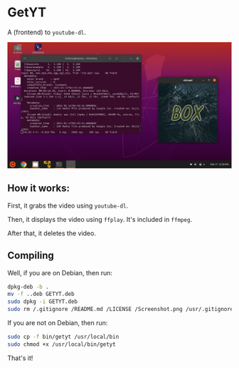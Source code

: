 # GetYT
A (frontend) to `youtube-dl`.

![GetYT screenshot](Screenshot.png)

## How it works:

First, it grabs the video using `youtube-dl`.

Then, it displays the video using `ffplay`. It's included in `ffmpeg`.

After that, it deletes the video.

## Compiling
Well, if you are on Debian, then run:
```bash
dpkg-deb -b .
mv -f ..deb GETYT.deb
sudo dpkg -i GETYT.deb
sudo rm /.gitignore /README.md /LICENSE /Screenshot.png /usr/.gitignore /usr/README.md /usr/LICENSE /usr/Sreenshot.png
```
If you are not on Debian, then run:
```bash
sudo cp -f bin/getyt /usr/local/bin
sudo chmod +x /usr/local/bin/getyt
```
That's it!
